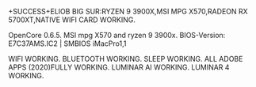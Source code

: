+SUCCESS+ELIOB BIG SUR:RYZEN 9 3900X,MSI MPG X570,RADEON RX 5700XT,NATIVE WIFI CARD WORKING.

OpenCore 0.6.5. MSI mpg X570 and ryzen 9 3900x.
BIOS-Version: E7C37AMS.IC2 | SMBIOS iMacPro1,1

WIFI WORKING.
BLUETOOTH WORKING.
SLEEP WORKING.
ALL ADOBE APPS (2020)FULLY WORKING.
LUMINAR AI WORKING.
LUMINAR 4 WORKING.

